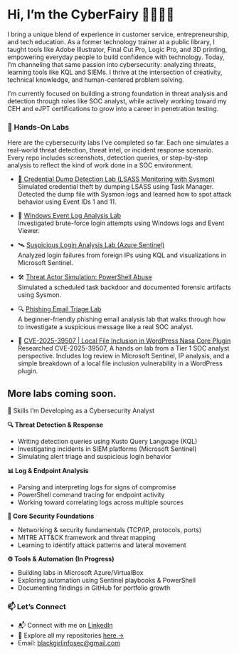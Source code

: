 # Hi, I’m the CyberFairy 🧚🏾‍♀️✨

I bring a unique blend of experience in customer service, entrepreneurship, and tech education. As a former technology trainer at a public library, I taught tools like Adobe Illustrator, Final Cut Pro, Logic Pro, and 3D printing, empowering everyday people to build confidence with technology. Today, I’m channeling that same passion into cybersecurity: analyzing threats, learning tools like KQL and SIEMs. I thrive at the intersection of creativity, technical knowledge, and human-centered problem solving.

I'm currently focused on building a strong foundation in threat analysis and detection through roles like SOC analyst, while actively working toward my CEH and eJPT certifications to grow into a career in penetration testing. 



### 🔬 Hands-On Labs

Here are the cybersecurity labs I’ve completed so far. Each one simulates a real-world threat detection, threat intel, or incident response scenario. Every repo includes screenshots, detection queries, or step-by-step analysis to reflect the kind of work done in a SOC environment.

- [🧪 Credential Dump Detection Lab (LSASS Monitoring with Sysmon)](https://github.com/blackgirlinfosec/credential-dump-detection-lab)
  Simulated credential theft by dumping LSASS using Task Manager. Detected the dump file with Sysmon logs and learned how to spot attack behavior using Event IDs 1 and 11.

- 🧠 [Windows Event Log Analysis Lab](https://github.com/blackgirlinfosec/windows-event-log-analysis-lab)  
  Investigated brute-force login attempts using Windows logs and Event Viewer.

- 🛰️ [Suspicious Login Analysis Lab (Azure Sentinel)](https://github.com/blackgirlinfosec/suspicious-login-analysis-lab)  
  Analyzed login failures from foreign IPs using KQL and visualizations in Microsoft Sentinel.

- 🛠️ [Threat Actor Simulation: PowerShell Abuse](https://github.com/blackgirlinfosec/scheduled-task-persistence-lab)  
  Simulated a scheduled task backdoor and documented forensic artifacts using Sysmon.

- 🔍 [Phishing Email Triage Lab](https://github.com/blackgirlinfosec/soc-analyst-lab-phishing-investigation)  
  A beginner-friendly phishing email analysis lab that walks through how to investigate a suspicious message like a real SOC analyst.

- 🧷 [CVE-2025-39507 | Local File Inclusion in WordPress Nasa Core Plugin](https://github.com/blackgirlinfosec/cve-lfi-lab)  
  Researched CVE-2025-39507, A hands on lab from a Tier 1 SOC analyst perspective. Includes log review in Microsoft Sentinel, IP analysis, and a simple breakdown of a local file inclusion vulnerability in a WordPress plugin.

More labs coming soon.
---
  
🧠 Skills I’m Developing as a Cybersecurity Analyst

**🔍 Threat Detection & Response**
- Writing detection queries using Kusto Query Language (KQL)
- Investigating incidents in SIEM platforms (Microsoft Sentinel)
- Simulating alert triage and suspicious login behavior

**📊 Log & Endpoint Analysis**
- Parsing and interpreting logs for signs of compromise
- PowerShell command tracing for endpoint activity
- Working toward correlating logs across multiple sources

**🔐 Core Security Foundations**
- Networking & security fundamentals (TCP/IP, protocols, ports)
- MITRE ATT&CK framework and threat mapping
- Learning to identify attack patterns and lateral movement

**⚙️ Tools & Automation (In Progress)**
- Building labs in Microsoft Azure/VirtualBox
- Exploring automation using Sentinel playbooks & PowerShell
- Documenting findings in GitHub for portfolio growth


### 📫 Let’s Connect
- 📬 Connect with me on [LinkedIn](https://www.linkedin.com/in/fee-bolden/)  
- 📂 Explore all my repositories [here →](https://github.com/blackgirlinfosec?tab=repositories)
- Email: blackgirlinfosec@gmail.com
